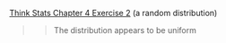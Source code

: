 [Think Stats Chapter 4 Exercise 2](http://greenteapress.com/thinkstats2/html/thinkstats2005.html#toc41) (a random distribution)

>> The distribution appears to be uniform
